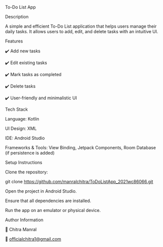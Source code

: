 To-Do List App

Description

A simple and efficient To-Do List application that helps users manage their daily tasks. It allows users to add, edit, and delete tasks with an intuitive UI.

Features

✔️ Add new tasks

✔️ Edit existing tasks

✔️ Mark tasks as completed

✔️ Delete tasks

✔️ User-friendly and minimalistic UI

Tech Stack

Language: Kotlin

UI Design: XML

IDE: Android Studio

Frameworks & Tools: View Binding, Jetpack Components, Room Database (if persistence is added)

Setup Instructions

Clone the repository:

git clone https://github.com/manralchitra/ToDoListApp_2021wc86066.git

Open the project in Android Studio.

Ensure that all dependencies are installed.

Run the app on an emulator or physical device.

Author Information

📌 Chitra Manral

📧 officialchitra1@gmail.com

